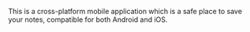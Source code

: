 This is a cross-platform mobile application which is a safe place to save your notes, compatible for both Android and iOS.
